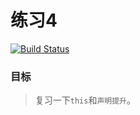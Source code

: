# 练习4

[![Build Status](https://travis-ci.org/BeAce/exercise4.svg?branch=master)](https://travis-ci.org/BeAce/exercise4)

### 目标

> 复习一下`this`和`声明提升`。